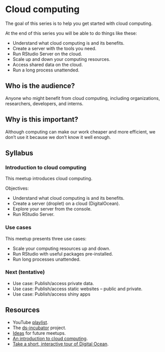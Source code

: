 
# Cloud computing

The goal of this series is to help you get started with cloud computing.

At the end of this series you will be able to do things like these:

-   Understand what cloud computing is and its benefits.
-   Create a server with the tools you need.
-   Run RStudio Server on the cloud.
-   Scale up and down your computing resources.
-   Access shared data on the cloud.
-   Run a long process unattended.

## Who is the audience?

Anyone who might benefit from cloud computing, including organizations,
researchers, developers, and interns.

## Why is this important?

Although computing can make our work cheaper and more efficient, we
don’t use it because we don’t know it well enough.

## Syllabus

### Introduction to cloud computing

This meetup introduces cloud computing.

Objectives:

-   Understand what cloud computing is and its benefits.
-   Create a server (droplet) on a cloud (DigitalOcean).
-   Explore your server from the console.
-   Run RStudio Server.

### Use cases

This meetup presents three use cases:

-   Scale your computing resources up and down.
-   Run RStudio with useful packages pre-installed.
-   Run long processes unattended.

### Next (tentative)

-   Use case: Publish/access private data.
-   Use case: Publish/access static websites – public and private.
-   Use case: Publish/access shiny apps

## Resources

-   YouTube [playlist](https://bit.ly/ds-incubator-videos).
-   The
    [ds-incubator](https://github.com/2DegreesInvesting/ds-incubator#ds-incubator)
    project.
-   [Ideas](https://bit.ly/dsi-ideas) for future meetups.
-   [An introduction to cloud
    computing](https://www.digitalocean.com/community/tutorials/a-general-introduction-to-cloud-computing).
-   [Take a short, interactive tour of Digital
    Ocean](https://www.digitalocean.com/try/developer-brand#tour).
